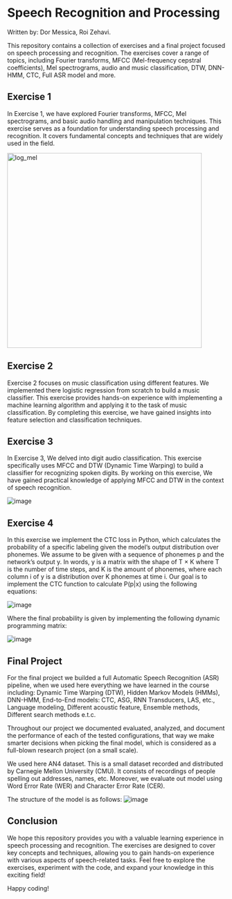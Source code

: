# Speech Recognition and Processing
Written by: Dor Messica, Roi Zehavi.

This repository contains a collection of exercises and a final project focused on speech processing and recognition. The exercises cover a range of topics, including Fourier transforms, MFCC (Mel-frequency cepstral coefficients), Mel spectrograms, audio and music classification, DTW, DNN-HMM, CTC, Full ASR model and more.

## Exercise 1
In Exercise 1, we have explored Fourier transforms, MFCC, Mel spectrograms, and basic audio handling and manipulation techniques. This exercise serves as a foundation for understanding speech processing and recognition. It covers fundamental concepts and techniques that are widely used in the field.

<img width="449" alt="log_mel" src="https://github.com/Dor890/Speech-Processing/assets/64433958/dcabab37-316f-492f-bfb2-a91dd3de01ac">


## Exercise 2
Exercise 2 focuses on music classification using different features. We implemented there logistic regression from scratch to build a music classifier. This exercise provides hands-on experience with implementing a machine learning algorithm and applying it to the task of music classification. By completing this exercise, we have gained insights into feature selection and classification techniques.


## Exercise 3
In Exercise 3, We delved into digit audio classification. This exercise specifically uses MFCC and DTW (Dynamic Time Warping) to build a classifier for recognizing spoken digits. By working on this exercise, We have gained practical knowledge of applying MFCC and DTW in the context of speech recognition.

![image](https://github.com/Dor890/Speech-Processing/assets/64433958/436f4767-37c2-4b75-96ce-19d11acbbb92)


## Exercise 4
In this exercise we implement the CTC loss in Python, which calculates the probability of a specific labeling given the model’s output distribution over phonemes. We assume to be given with a sequence of phonemes p and the network’s output y. In words, y is a matrix with the shape of T × K where T is the number of time steps, and K is the amount of phonemes, where each column i of y is a distribution over K phonemes at time i. Our goal is to implement the CTC function to calculate P(p|x) using the following equations:

![image](https://github.com/Dor890/Speech-Processing/assets/64433958/e1bfab5b-637d-49c6-8698-642774d01d36)

Where the final probability is given by implementing the following dynamic programming matrix:

![image](https://github.com/Dor890/Speech-Processing/assets/64433958/6cdf7af0-005c-4d75-b016-9d85b57a87bf)



## Final Project
For the final project we builded a full Automatic Speech Recognition (ASR) pipeline, when we used here everything we have learned in the
course including: Dynamic Time Warping (DTW), Hidden Markov Models (HMMs), DNN-HMM, End-to-End models: CTC, ASG, RNN Transducers, LAS, etc., Language modeling, Different acoustic feature, Ensemble methods, Different search methods e.t.c. 

Throughout our project we documented evaluated, analyzed, and document the performance of each of the tested configurations, that way we make smarter decisions when picking the final model, which is considered as a full-blown research project (on a small scale).

We used here AN4 dataset. This is a small dataset recorded and distributed by Carnegie Mellon University (CMU). It consists of recordings of people spelling out addresses, names, etc. Moreover, we evaluate out model using Word Error Rate (WER) and Character Error Rate (CER).

The structure of the model is as follows:
![image](https://github.com/Dor890/Speech-Processing/assets/64433958/788a3f41-b831-4d53-9ea0-928642dc47f0)


## Conclusion
We hope this repository provides you with a valuable learning experience in speech processing and recognition. The exercises are designed to cover key concepts and techniques, allowing you to gain hands-on experience with various aspects of speech-related tasks. Feel free to explore the exercises, experiment with the code, and expand your knowledge in this exciting field!

Happy coding!
